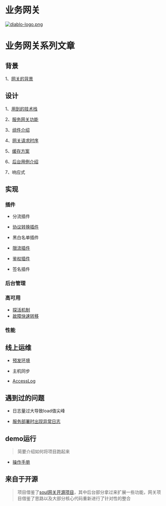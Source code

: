 # 业务网关

[![diablo-logo.png](https://i.postimg.cc/d32BfxD4/diablo-logo.png)](https://postimg.cc/YLSYG86W)

# 业务网关系列文章

## 背景

1、[网关的背景](docs/网关的背景.md)

## 设计

1、[用到的技术栈](docs/技术栈.md)

2、[服务网关功能](docs/网关功能.md)

3、[组件介绍](docs/组件介绍.md)

4、[网关请求时序](docs/网关请求时序.md)

5、[缓存方案](docs/缓存方案.md)

6、[后台用例介绍](docs/后台用例介绍.md)

7、响应式

## 实现

### 插件

+ 分流插件

+ [协议转换插件](docs/协议转换插件.md)

+ 黑白名单插件

+ [限流插件](docs/限流插件.md)

+ [鉴权插件](docs/鉴权插件.md)

+ 签名插件

### 后台管理

### 高可用

+ [探活机制](docs/服务探活.md)
+ [故障快速转移](docs/故障快速转移.md)

### 性能

## 线上运维

+ [预发环境](docs/预发环境.md)

+ 主机同步

+ [AccessLog](docs/AccessLog.md)

## 遇到过的问题

+ 日志量过大导致load值尖峰

+ [服务部署时出现异常日志](docs/优雅下线.md)

## demo运行

> 简要介绍如何将项目跑起来

 + [操作手册](docs/操作手册.md)

## 来自于开源

> 项目借鉴了[soul网关开源项目](https://github.com/Dromara/soul)，其中后台部分拿过来扩展一些功能，网关项目借鉴了思路以及大部分核心代码重新进行了针对性的整合

